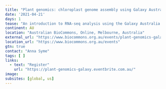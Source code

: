 ```yaml
---
title: "Plant genomics: chloroplast genome assembly using Galaxy Australia"
date: '2021-04-21'
days: 1
tease: "An introduction to RNA-seq analysis using the Galaxy Australia web platform"
continent: AU
location: "Australian BioCommons, Online, Melbourne, Australia"
external_url: "https://www.biocommons.org.au/events/plant-genomics-galaxy"
location_url: "https://www.biocommons.org.au/events"
gtn: true
contact: "Anna Syme"
tags: [ ]
links:
  - text: "Register"
    url: "https://plant-genomics-galaxy.eventbrite.com.au/"
image: 
subsites: [global, us]
---
```

